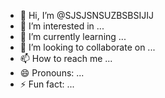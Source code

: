 - 👋 Hi, I’m @SJSJSNSUZBSBSIJIJ
- 👀 I’m interested in ...
- 🌱 I’m currently learning ...
- 💞️ I’m looking to collaborate on ...
- 📫 How to reach me ...
- 😄 Pronouns: ...
- ⚡ Fun fact: ...

<!---
SJSJSNSUZBSBSIJIJ/SJSJSNSUZBSBSIJIJ is a ✨ special ✨ repository because its `README.md` (this file) appears on your GitHub profile.
You can click the Preview link to take a look at your changes.
--->
